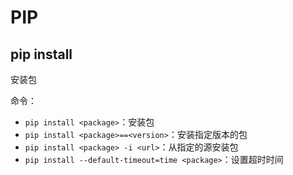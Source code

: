 # PIP

## pip install

安装包

命令：

- `pip install <package>`：安装包
- `pip install <package>==<version>`：安装指定版本的包
- `pip install <package> -i <url>`：从指定的源安装包
- `pip install --default-timeout=time <package>`：设置超时时间
